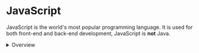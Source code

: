 # JavaScript

JavaScript is the world's most popular programming language. It is used for both front-end and back-end development, JavaScript is **not** Java.

<details>

<summary>Overview</summary>

## Basic Program
You will learn how to develop your first JS script, is easy and enjoyable. However, there are caveats and difficulties everywhere, so we will also look at some common programming errors and how to avoid them.

```ruby
console.log("Hello, World!");
```
**Explanation!** Here `console.log` is a function & `"Hello, World!"` is a string.

</details>
